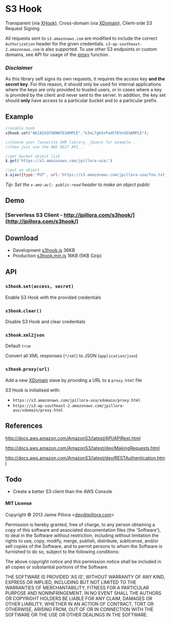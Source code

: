 # S3 Hook

Transparent (via [XHook](https://github.com/jpillora/xhook)), Cross-domain (via [XDomain](https://github.com/jpillora/xdomain)), Client-side S3 Request Signing

All requests sent to `s3.amazonaws.com` are modified to include the correct `Authorization` header for the given credentials. `s3-ap-southeast-2.amazonaws.com` is also supported. To use other S3 endpoints or custom domains, see API for usage of the [proxy]() function.

### *Disclaimer*

As this library self signs its own requests, it requires the access key
**and the secret key**. For this reason, it should only be used for internal
applications where the keys are only provided to trusted users, or in cases
where a key is provided by the client and never sent to the server. In addition,
the key set should **only** have access to a particular
bucket and to a particular prefix.

## Example

``` js
//enable hook
s3hook.set("AKIAIOSFODNN7EXAMPLE","k3nL7gH3+PadhTEVn5EXAMPLE");

//choose your favourite XHR library, jQuery for example...
//then just use the AWS REST API...

//get bucket object list
$.get('https://s3.amazonaws.com/jpillora-usa/')

//put an object
$.ajax({type:'PUT', url:'https://s3.amazonaws.com/jpillora-usa/foo.txt', data:'hello world!' });
```

*Tip: Set the `x-amz-acl: public-read` header to make an object public*

## Demo

### [Serverless S3 Client - http://jpillora.com/s3hook/](http://jpillora.com/s3hook/)

## Download

* Development [s3hook.js](http://jpillora.com/s3hook/dist/0.2/s3hook.js) 36KB
* Production [s3hook.min.js](http://jpillora.com/s3hook/dist/0.2/s3hook.js) 16KB (5KB Gzip)

## API

### `s3hook`.`set(access, secret)`

Enable S3 Hook with the provided credentials

### `s3hook`.`clear()`

Disable S3 Hook and clear credentials

### `s3hook`.`xml2json`

Default `true`

Convert all XML responses (`*/xml`) to JSON (`application/json`)

### `s3hook`.`proxy(url)`

Add a new [XDomain](https://github.com/jpillora/xdomain) slave by providing a URL to a `proxy.html` file

S3 Hook is initialised with:

* `https://s3.amazonaws.com/jpillora-usa/xdomain/proxy.html`
* `https://s3-ap-southeast-2.amazonaws.com/jpillora-aus/xdomain/proxy.html`

## References

http://docs.aws.amazon.com/AmazonS3/latest/API/APIRest.html

http://docs.aws.amazon.com/AmazonS3/latest/dev/MakingRequests.html

http://docs.aws.amazon.com/AmazonS3/latest/dev/RESTAuthentication.html

## Todo

* Create a better S3 client than the AWS Console

#### MIT License

Copyright © 2013 Jaime Pillora &lt;dev@jpillora.com&gt;

Permission is hereby granted, free of charge, to any person obtaining
a copy of this software and associated documentation files (the
'Software'), to deal in the Software without restriction, including
without limitation the rights to use, copy, modify, merge, publish,
distribute, sublicense, and/or sell copies of the Software, and to
permit persons to whom the Software is furnished to do so, subject to
the following conditions:

The above copyright notice and this permission notice shall be
included in all copies or substantial portions of the Software.

THE SOFTWARE IS PROVIDED 'AS IS', WITHOUT WARRANTY OF ANY KIND,
EXPRESS OR IMPLIED, INCLUDING BUT NOT LIMITED TO THE WARRANTIES OF
MERCHANTABILITY, FITNESS FOR A PARTICULAR PURPOSE AND NONINFRINGEMENT.
IN NO EVENT SHALL THE AUTHORS OR COPYRIGHT HOLDERS BE LIABLE FOR ANY
CLAIM, DAMAGES OR OTHER LIABILITY, WHETHER IN AN ACTION OF CONTRACT,
TORT OR OTHERWISE, ARISING FROM, OUT OF OR IN CONNECTION WITH THE
SOFTWARE OR THE USE OR OTHER DEALINGS IN THE SOFTWARE.

